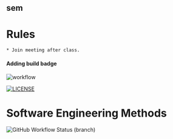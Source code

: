## sem
# Rules
    * Join meeting after class.
#### Adding build badge



![workflow](https://github.com/KaungSattHtun10/seMethod/actions/workflows/main.yml/badge.svg)

[![LICENSE](https://img.shields.io/github/license/KaungSattHtun10/sem.svg?style=flat-square)](https://github.com/KaungSattHtun10/sem/blob/master/LICENSE)


# Software Engineering Methods
![GitHub Workflow Status (branch)](https://img.shields.io/github/workflow/status/KaungSattHtun10/seMethods/main.yml/<branch>?style=flat-square)

